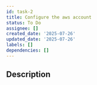 ```yaml
---
id: task-2
title: Configure the aws account
status: To Do
assignee: []
created_date: '2025-07-26'
updated_date: '2025-07-26'
labels: []
dependencies: []
---
```


## Description

